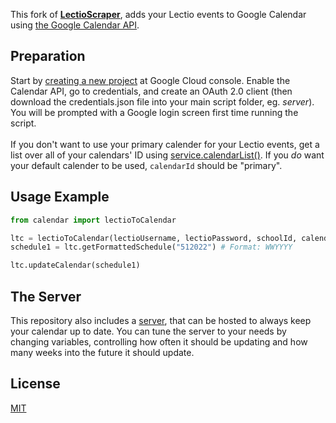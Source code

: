 This fork of [**LectioScraper**](https://github.com/fredrikj31/LectioScraper), adds your Lectio events to Google Calendar using [the Google Calendar API](https://developers.google.com/calendar/api).

## Preparation
Start by [creating a new project](https://console.cloud.google.com/projectcreate) at Google Cloud console. Enable the Calendar API, go to credentials, and create an OAuth 2.0 client (then download the credentials.json file into your main script folder, eg. *server*). You will be prompted with a Google login screen first time running the script.<br><br>
If you don't want to use your primary calender for your Lectio events, get a list over all of your calendars' ID using [service.calendarList()](https://developers.google.com/calendar/api/v3/reference/calendarList/list). If you *do* want your default calender to be used, ```calendarId``` should be "primary".



## Usage Example

```python
from calendar import lectioToCalendar

ltc = lectioToCalendar(lectioUsername, lectioPassword, schoolId, calendarId)
schedule1 = ltc.getFormattedSchedule("512022") # Format: WWYYYY

ltc.updateCalendar(schedule1)
```

## The Server
This repository also includes a [server](/server/), that can be hosted to always keep your calendar up to date. You can tune the server to your needs by changing variables, controlling how often it should be updating and how many weeks into the future it should update.

## License
[MIT](https://choosealicense.com/licenses/mit/)
